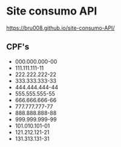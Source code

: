 # Site consumo API
https://bru008.github.io/site-consumo-API/

## CPF's

- 000.000.000-00
- 111.111.111-11
- 222.222.222-22
- 333.333.333-33
- 444.444.444-44
- 555.555.555-55
- 666.666.666-66
- 777.777.777-77
- 888.888.888-88
- 999.999.999-99
- 101.010.101-01
- 121.212.121-21
- 131.313.131-31
